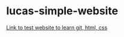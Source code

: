 # lucas-simple-website


<a href="https://lucas-kitzmueller.github.io/lucas-simple-website/">  Link to test website to learn git, html, css </a>
